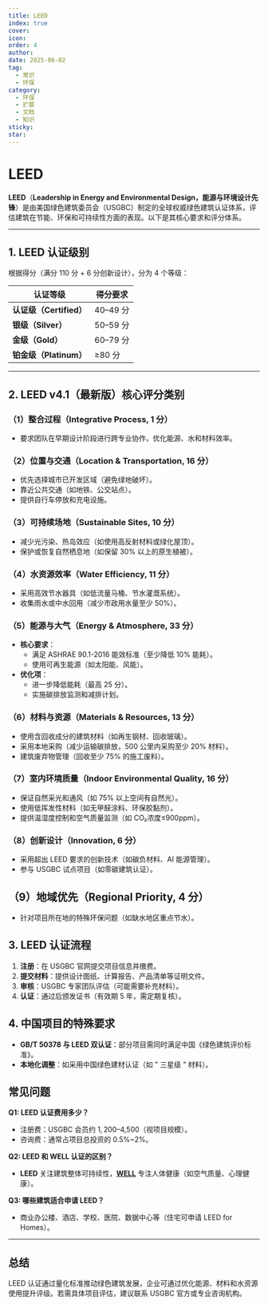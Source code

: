 ```yaml
---
title: LEED
index: true
cover: 
icon: 
order: 4
author: 
date: 2025-06-02
tag:
  - 常识
  - 环保
category:
  - 环保
  - 扩展
  - 文档
  - 知识
sticky: 
star: 
---
```


# LEED

**LEED**（**Leadership in Energy and Environmental Design，能源与环境设计先锋**）是由美国绿色建筑委员会（USGBC）制定的全球权威绿色建筑认证体系，评估建筑在节能、环保和可持续性方面的表现。以下是其核心要求和评分体系。

---

## **1. LEED 认证级别**

根据得分（满分 110 分 + 6 分创新设计），分为 4 个等级：

|认证等级|得分要求|
|---|---|
|**认证级（Certified）**|40–49 分|
|**银级（Silver）**|50–59 分|
|**金级（Gold）**|60–79 分|
|**铂金级（Platinum）**|≥80 分|

---

## **2. LEED v4.1（最新版）核心评分类别**

### **（1）整合过程（Integrative Process, 1 分）**

- 要求团队在早期设计阶段进行跨专业协作，优化能源、水和材料效率。

### **（2）位置与交通（Location & Transportation, 16 分）**

- 优先选择城市已开发区域（避免绿地破坏）。
- 靠近公共交通（如地铁、公交站点）。
- 提供自行车停放和充电设施。

### **（3）可持续场地（Sustainable Sites, 10 分）**

- 减少光污染、热岛效应（如使用高反射材料或绿化屋顶）。
- 保护或恢复自然栖息地（如保留 30% 以上的原生植被）。

### **（4）水资源效率（Water Efficiency, 11 分）**

- 采用高效节水器具（如低流量马桶、节水灌溉系统）。
- 收集雨水或中水回用（减少市政用水量至少 50%）。

### **（5）能源与大气（Energy & Atmosphere, 33 分）**

- **核心要求**：
	- 满足 ASHRAE 90.1-2016 能效标准（至少降低 10% 能耗）。
	- 使用可再生能源（如太阳能、风能）。
- **优化项**：
	- 进一步降低能耗（最高 25 分）。
	- 实施碳排放监测和减排计划。

### **（6）材料与资源（Materials & Resources, 13 分）**

- 使用含回收成分的建筑材料（如再生钢材、回收玻璃）。
- 采用本地采购（减少运输碳排放，500 公里内采购至少 20% 材料）。
- 建筑废弃物管理（回收至少 75% 的施工废料）。

### **（7）室内环境质量（Indoor Environmental Quality, 16 分）**

- 保证自然采光和通风（如 75% 以上空间有自然光）。
- 使用低挥发性材料（如无甲醛涂料、环保胶黏剂）。
- 提供温湿度控制和空气质量监测（如 CO₂浓度≤900ppm）。

### **（8）创新设计（Innovation, 6 分）**

- 采用超出 LEED 要求的创新技术（如碳负材料、AI 能源管理）。
- 参与 USGBC 试点项目（如零碳建筑认证）。

## **（9）地域优先（Regional Priority, 4 分）**

- 针对项目所在地的特殊环保问题（如缺水地区重点节水）。

## **3. LEED 认证流程**

1. **注册**：在 USGBC 官网提交项目信息并缴费。
2. **提交材料**：提供设计图纸、计算报告、产品清单等证明文件。
3. **审核**：USGBC 专家团队评估（可能需要补充材料）。
4. **认证**：通过后颁发证书（有效期 5 年，需定期复核）。

## **4. 中国项目的特殊要求**

- **GB/T 50378 与 LEED 双认证**：部分项目需同时满足中国《绿色建筑评价标准》。
- **本地化调整**：如采用中国绿色建材认证（如 " 三星级 " 材料）。

## **常见问题**

**Q1: LEED 认证费用多少？**

- 注册费：USGBC 会员约 $1,200–$4,500（视项目规模）。
- 咨询费：通常占项目总投资的 0.5%~2%。

**Q2: LEED 和 WELL 认证的区别？**

- **LEED** 关注建筑整体可持续性，**[WELL](/res/扩展资料/WEEL)** 专注人体健康（如空气质量、心理健康）。

**Q3: 哪些建筑适合申请 LEED？**

- 商业办公楼、酒店、学校、医院、数据中心等（住宅可申请 LEED for Homes）。

---

## **总结**

LEED 认证通过量化标准推动绿色建筑发展，企业可通过优化能源、材料和水资源使用提升评级。若需具体项目评估，建议联系 USGBC 官方或专业咨询机构。
